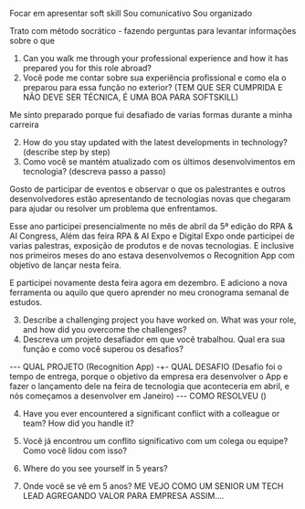 

Focar em apresentar soft skill
Sou comunicativo
Sou organizado 


Trato com método socrático - fazendo perguntas para levantar informações sobre o que 


1. Can you walk me through your professional experience and how it has prepared you for this role abroad?
1. Você pode me contar sobre sua experiência profissional e como ela o preparou para essa função no exterior? (TEM QUE SER CUMPRIDA E NÃO DEVE SER TÉCNICA, É UMA BOA PARA SOFTSKILL)

Me sinto preparado porque fui desafiado de varias formas durante a minha carreira

2. How do you stay updated with the latest developments in technology? (describe step by step)
2. Como você se mantém atualizado com os últimos desenvolvimentos em tecnologia? (descreva passo a passo)

Gosto de participar de eventos e observar o que os palestrantes e outros desenvolvedores estão apresentando de tecnologias novas que chegaram para ajudar ou resolver um problema que enfrentamos.

Esse ano participei presencialmente no mês de abril da 5ª edição do RPA & AI Congress, Além das feira RPA & AI Expo e Digital Expo onde participei de varias palestras, exposição de produtos e de novas tecnologias. E inclusive nos primeiros meses do ano estava desenvolvemos o Recognition App com objetivo de lançar nesta feira.

E participei novamente desta feira agora em dezembro. E adiciono a nova ferramenta ou aquilo que quero aprender no meu cronograma semanal de estudos.

3. Describe a challenging project you have worked on. What was your role, and how did you overcome the challenges?
3. Descreva um projeto desafiador em que você trabalhou. Qual era sua função e como você superou os desafios?

--- QUAL PROJETO (Recognition App)
-+- QUAL DESAFIO (Desafio foi o tempo de entrega, porque o objetivo da empresa era desenvolver o App e fazer o lançamento dele na feira de tecnologia que aconteceria em abril, e nós começamos a desenvolver em Janeiro)
--- COMO RESOLVEU ()

4. Have you ever encountered a significant conflict with a colleague or team? How did you handle it?
4. Você já encontrou um conflito significativo com um colega ou equipe? Como você lidou com isso?

5. Where do you see yourself in 5 years?
5. Onde você se vê em 5 anos?
ME VEJO COMO UM SENIOR UM TECH LEAD AGREGANDO VALOR PARA EMPRESA ASSIM....



